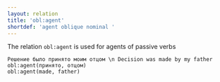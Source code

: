 ```yaml
---
layout: relation
title: 'obl:agent'
shortdef: 'agent oblique nominal '
---
```



The relation `obl:agent` is used for agents of passive verbs

~~~ sdparse
Решение было принято моим отцом \n Decision was made by my father 
obl:agent(принято, отцом)
obl:agent(made, father)
~~~
